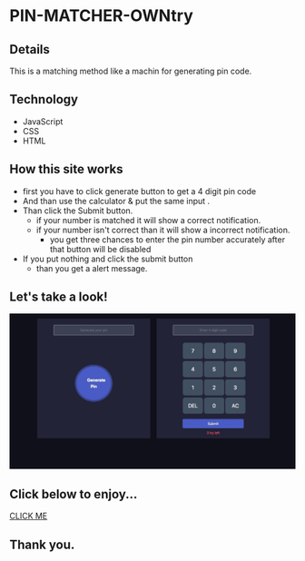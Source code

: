 #  PIN-MATCHER-OWNtry
## Details 
This is a matching method like a machin for generating pin code.


## Technology
+  JavaScript
+  CSS
+  HTML

## How this site works
* first you have to click generate button to get a 4 digit pin code
* And than use the calculator & put the same input .
* Than click the Submit button.
  * if your number is matched it will show a correct notification.
  * if your number isn't correct than it will show a incorrect notification.
    * you get three chances to enter the pin number accurately after that button will be disabled 
* If you put nothing and click the submit button
  * than you get a alert message.

## Let's take a look!
![alt text](image/pin-matcher-photo.jpg)

## Click below to enjoy...
[CLICK ME](https://shahinuralambhuiyan.github.io/PIN-MATCHER-OWNtry/)
## Thank you.
